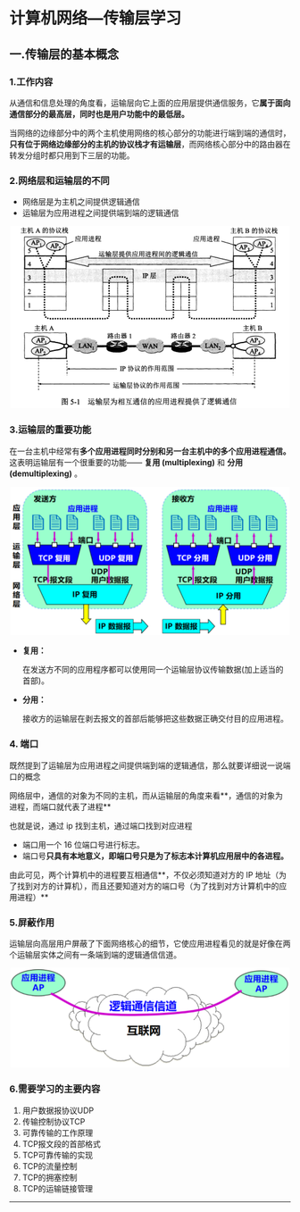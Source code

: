 # 计算机网络—传输层学习

## 一.传输层的基本概念

### 1.工作内容

从通信和信息处理的角度看，运输层向它上面的应用层提供通信服务，它**属于面向通信部分的最高层，同时也是用户功能中的最低层。**

 当网络的边缘部分中的两个主机使用网络的核心部分的功能进行端到端的通信时，**只有位于网络边缘部分的主机的协议栈才有运输层**，而网络核心部分中的路由器在转发分组时都只用到下三层的功能。

### 2.**网络层和运输层的不同** 

- 网络层是为主机之间提供逻辑通信
- 运输层为应用进程之间提供端到端的逻辑通信

<div align = center><img src="../图片/Network46.png" width="500px" /></div>

### 3.运输层的重要功能

在一台主机中经常有**多个应用进程同时分别和另一台主机中的多个应用进程通信。** 这表明运输层有一个很重要的功能—— **复用 (multiplexing)** 和 **分用 (demultiplexing)** 。

<div align = center><img src="../图片/Network47.png" width="500px" /></div>

+ **复用：**

  在发送方不同的应用程序都可以使用同一个运输层协议传输数据(加上适当的首部)。

+ **分用：**

  接收方的运输层在剥去报文的首部后能够把这些数据正确交付目的应用进程。

### 4. 端口

既然提到了运输层为应用进程之间提供端到端的逻辑通信，那么就要详细说一说端口的概念

网络层中，通信的对象为不同的主机，而从运输层的角度来看**，通信的对象为进程，而端口就代表了进程**

也就是说，通过 ip 找到主机，通过端口找到对应进程

- 端口用一个 16 位端口号进行标志。
- 端口号**只具有本地意义，即端口号只是为了标志本计算机应用层中的各进程。**

由此可见，两个计算机中的进程要互相通信**，不仅必须知道对方的 IP 地址（为了找到对方的计算机），而且还要知道对方的端口号（为了找到对方计算机中的应用进程）**

### 5.屏蔽作用

运输层向高层用户屏蔽了下面网络核心的细节，它使应用进程看见的就是好像在两个运输层实体之间有一条端到端的逻辑通信信道。

<div align = center><img src="../图片/Network48.png" width="500px" /></div>

### 6.需要学习的主要内容

1. 用户数据报协议UDP
2. 传输控制协议TCP
3. 可靠传输的工作原理
4. TCP报文段的首部格式
5. TCP可靠传输的实现
6. TCP的流量控制
7. TCP的拥塞控制
8. TCP的运输链接管理

---

